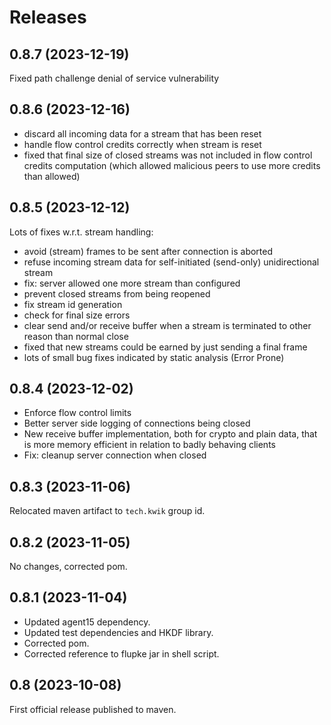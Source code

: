 # Releases

## 0.8.7 (2023-12-19)

Fixed path challenge denial of service vulnerability

## 0.8.6 (2023-12-16)

- discard all incoming data for a stream that has been reset 
- handle flow control credits correctly when stream is reset 
- fixed that final size of closed streams was not included in flow control credits computation (which allowed malicious peers to use more credits than allowed)

## 0.8.5 (2023-12-12)

Lots of fixes w.r.t. stream handling:
- avoid (stream) frames to be sent after connection is aborted
- refuse incoming stream data for self-initiated (send-only) unidirectional stream
- fix: server allowed one more stream than configured
- prevent closed streams from being reopened
- fix stream id generation
- check for final size errors
- clear send and/or receive buffer when a stream is terminated to other reason than normal close
- fixed that new streams could be earned by just sending a final frame
- lots of small bug fixes indicated by static analysis (Error Prone)

## 0.8.4 (2023-12-02)

- Enforce flow control limits
- Better server side logging of connections being closed
- New receive buffer implementation, both for crypto and plain data, that is more memory efficient in relation to badly
  behaving clients
- Fix: cleanup server connection when closed

## 0.8.3 (2023-11-06)

Relocated maven artifact to `tech.kwik` group id.

## 0.8.2 (2023-11-05)

No changes, corrected pom.

## 0.8.1 (2023-11-04)

- Updated agent15 dependency.
- Updated test dependencies and HKDF library.
- Corrected pom.
- Corrected reference to flupke jar in shell script.

## 0.8 (2023-10-08)

First official release published to maven.
